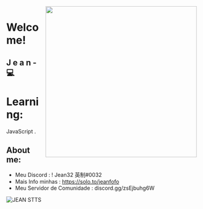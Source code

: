 

<!--
**Duconx/Duconx** is a :sparkles: _special_ :sparkles: repository because its `README.md` (this file) appears on your GitHub profile.

Here are some ideas to get you started:

- :telescope: I’m currently working on ...
- :seedling: I’m currently learning ...
- :people_with_bunny_ears_partying: I’m looking to collaborate on ...
- :thinking: I’m looking for help with ...
- :speech_balloon: Ask me about ...
- :mailbox: How to reach me: ...
- :smile: Pronouns: ...
- :zap: Fun fact: ...
-->

<img align="right" width="400" height="400" src="https://cdn.discordapp.com/attachments/858823842956836944/867075727840772176/Void_Design.gif">

# Welcome!

## J e a n - :computer: 

# Learning:
JavaScript . 



## About me:
- Meu Discord : ! Jean32  英制#0032
- Mais Info minhas : https://solo.to/jeanfofo
- Meu Servidor de Comunidade : discord.gg/zsEjbuhg6W



![JEAN STTS](https://cdn.discordapp.com/attachments/866714903586406430/866754705102864394/universo-das-egrils.png)

